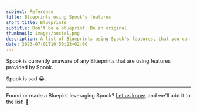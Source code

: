 ```yaml
---
subject: Reference
title: Blueprints using Spook's features
short_title: Blueprints
subtitle: Don't be a blueprint. Be an original.
thumbnail: images/social.png
description: A list of Blueprints using Spook's features, that you can use in your Home Assistant instance.
date: 2023-07-01T10:50:23+02:00
---
```


Spook is currently unaware of any Blueprints that are using features provided by Spook.

Spook is sad 😭.

---

Found or made a Bluepint leveraging Spook? [Let us know](https://github.com/frenck/spook/discussions), and we'll add it to the list! 🙏
